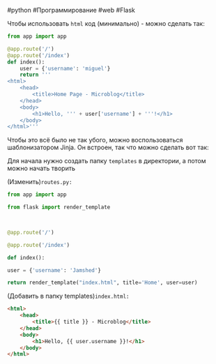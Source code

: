 #python #Программирование #web #Flask 

Чтобы использовать `html` код (минимально) - можно сделать так:

```python
from app import app

@app.route('/')
@app.route('/index')
def index():
    user = {'username': 'miguel'}
    return '''
<html>
    <head>
        <title>Home Page - Microblog</title>
    </head>
    <body>
        <h1>Hello, ''' + user['username'] + '''!</h1>
    </body>
</html>'''
```




Чтобы это всё было не так убого, можно воспользоваться шаблонизатором Jinja. Он встроен, так что можно сделать вот так:

Для начала нужно создать папку `templates` в директории, а потом можно начать творить


(Изменить)`routes.py:`
```python
from app import app

from flask import render_template

  

@app.route('/')

@app.route('/index')

def index():

user = {'username': 'Jamshed'}

return render_template("index.html", title='Home', user=user)
```

(Добавить в папку templates)`index.html:`
```html
<html>
	<head>
		<title>{{ title }} - Microblog</title>
	</head>
	<body>
		<h1>Hello, {{ user.username }}!</h1>
	</body>
</html>
```

